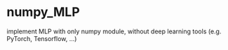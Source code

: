 # numpy_MLP
implement MLP with only numpy module, without deep learning tools (e.g. PyTorch, Tensorflow, ...)
